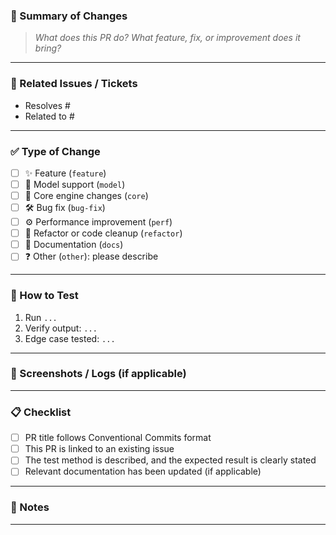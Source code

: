 <!--
Thank you for contributing to vllm-rbln! 🚀
This template will help us understand and review your pull request efficiently.
Please fill out all required sections. You may delete optional ones if not applicable.
see: https://github.com/rebellions-sw/vllm-rbln/blob/main/CONTRIBUTING.md
-->

### 🚀 Summary of Changes

<!--
**PR Title** uses the **Conventional Commits v1.0** format for the title.
see: https://www.conventionalcommits.org/en/v1.0.0/

Examples:
  feat(core): support V1 engine
  fix(model): get num_gpu_blocks logic in V1
  docs: clarify usage of tensor parallel
-->

<!-- Describe your changes in detail -->

> *What does this PR do? What feature, fix, or improvement does it bring?*

---

### 📌 Related Issues / Tickets

<!--
All pull requests must be linked to a Development-related Issue.
Use "Resolves/Fixes/Closes/Related to #<issue_number>" to auto-link or close the issue when merged.
-->

* Resolves #
* Related to #

---

### ✅ Type of Change

<!-- Mark all that apply using [x]. -->

* [ ] ✨ Feature (`feature`)
* [ ] 🧠 Model support (`model`)
* [ ] 🧬 Core engine changes (`core`)
* [ ] 🛠 Bug fix (`bug-fix`)
* [ ] ⚙️ Performance improvement (`perf`)
* [ ] 🔁 Refactor or code cleanup (`refactor`)
* [ ] 📄 Documentation (`docs`)
* [ ] ❓ Other (`other`): please describe

---

### 🧪 How to Test

1. Run `...`
2. Verify output: `...`
3. Edge case tested: `...`

---

### 📸 Screenshots / Logs (if applicable)

<!-- Add before/after screenshots, terminal output, or logs -->

---

### 📋 Checklist

<!--
The PR will only be reviewed and considered for merge if the following are satisfied.
-->

* [ ] PR title follows Conventional Commits format
* [ ] This PR is linked to an existing issue
* [ ] The test method is described, and the expected result is clearly stated
* [ ] Relevant documentation has been updated (if applicable)

---

### 💬 Notes

<!-- Anything reviewers should pay extra attention to? -->

---
